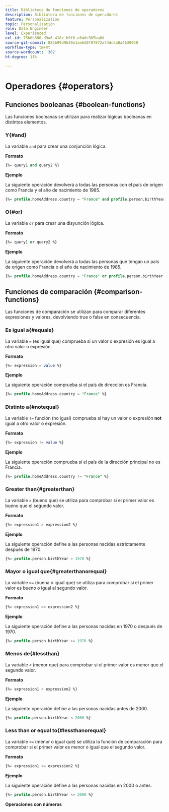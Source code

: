 ```yaml
---
title: Biblioteca de funciones de operadores
description: Biblioteca de funciones de operadores
feature: Personalization
topic: Personalization
role: Data Engineer
level: Experienced
exl-id: 75b0b380-d9a6-418e-b9f6-e64de385ba8d
source-git-commit: 882b99d9b49e1ae6d0f97872a74dc5a8a4639050
workflow-type: tm+mt
source-wordcount: '302'
ht-degree: 11%

---
```


# Operadores {#operators}

## Funciones booleanas {#boolean-functions}

Las funciones booleanas se utilizan para realizar lógicas booleanas en distintos elementos.

### Y{#and}

La variable `and` para crear una conjunción lógica.

**Formato**

```sql
{%= query1 and query2 %}
```

**Ejemplo**

La siguiente operación devolverá a todas las personas con el país de origen como Francia y el año de nacimiento de 1985.

```sql
{%= profile.homeAddress.country = "France" and profile.person.birthYear = 1985 %}
```

### O{#or}

La variable `or` para crear una disyunción lógica.

**Formato**

```sql
{%= query1 or query2 %}
```

**Ejemplo**

La siguiente operación devolverá a todas las personas que tengan un país de origen como Francia o el año de nacimiento de 1985.

```sql
{%= profile.homeAddress.country = "France" or profile.person.birthYear = 1985 %}
```

<!--
## Not{#not}

The `not` (or `!`) function is used to create a logical negation.

**Format**

```sql
not ({QUERY})
!({QUERY})
```

**Example**

The following operation will return all people who do not have their home country as Canada.

```sql
not (homeAddress.countryISO = "CA")
```
-->





## Funciones de comparación {#comparison-functions}

Las funciones de comparación se utilizan para comparar diferentes expresiones y valores, devolviendo true o false en consecuencia.

### Es igual a{#equals}

La variable `=` (es igual que) comprueba si un valor o expresión es igual a otro valor o expresión.

**Formato**

```sql
{%= expression = value %}
```

**Ejemplo**

La siguiente operación comprueba si el país de dirección es Francia.

```sql
{%= profile.homeAddress.country = "France" %}
```

### Distinto a{#notequal}

La variable `!=` función (no igual) comprueba si hay un valor o expresión **not** igual a otro valor o expresión.

**Formato**

```sql
{%= expression != value %}
```

**Ejemplo**

La siguiente operación comprueba si el país de la dirección principal no es Francia.

```sql
{%= profile.homeAddress.country != "France" %}
```

### Greater than{#greaterthan}

La variable `>` (bueno que) se utiliza para comprobar si el primer valor es bueno que el segundo valor.

**Formato**

```sql
{%= expression1 > expression2 %}
```

**Ejemplo**

La siguiente operación define a las personas nacidas estrictamente después de 1970.

```sql
{%= profile.person.birthYear > 1970 %}
```

### Mayor o igual que{#greaterthanorequal}

La variable `>=` (buena o igual que) se utiliza para comprobar si el primer valor es bueno o igual al segundo valor.

**Formato**

```sql
{%= expression1 >= expression2 %}
```

**Ejemplo**

La siguiente operación define a las personas nacidas en 1970 o después de 1970.

```sql
{%= profile.person.birthYear >= 1970 %}
```

### Menos de{#lessthan}

La variable `<` (menor que) para comprobar si el primer valor es menor que el segundo valor.

**Formato**

```sql
{%= expression1 < expression2 %}
```

**Ejemplo**

La siguiente operación define a las personas nacidas antes de 2000.

```sql
{%= profile.person.birthYear < 2000 %}
```

### Less than or equal to{#lessthanorequal}

La variable `<=` (menor o igual que) se utiliza la función de comparación para comprobar si el primer valor es menor o igual que el segundo valor.

**Formato**

```sql
{%= expression1 <= expression2 %}
```

**Ejemplo**

La siguiente operación define a las personas nacidas en 2000 o antes.

```sql
{%= profile.person.birthYear <= 2000 %}
```

**Operaciones con números**
